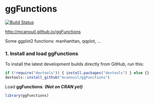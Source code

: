 ggFunctions
===========
[![Build Status](https://travis-ci.org/mcanouil/ggFunctions.svg?branch=master)](https://travis-ci.org/mcanouil/ggFunctions)

http://mcanouil.github.io/ggFunctions

Some ggplot2 functions: manhanttan, qqplot, ...

### 1. Install and load ggFunctions
To install the latest development builds directly from GitHub, run this:
```r
if (!require("devtools")) { install.packages("devtools") } else {}
devtools::install_github("mcanouil/ggFunctions")
```
Load **ggFunctions**: ***(Not on CRAN yet)***
```r
library(ggFunctions)
```